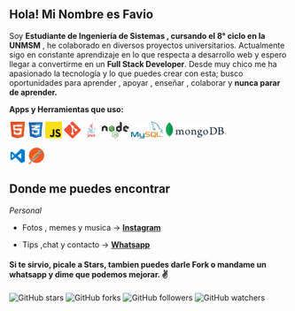 ##  Hola! Mi Nombre es Favio 

Soy **Estudiante de Ingeniería de Sistemas , cursando el 8° ciclo en la UNMSM** , he colaborado en diversos proyectos universitarios. Actualmente sigo en constante aprendizaje en lo que respecta a desarrollo web y espero llegar a convertirme en un **Full Stack Developer**.
Desde muy chico me ha apasionado la tecnología y lo que puedes crear con esta; busco oportunidades para aprender , apoyar , enseñar , colaborar y **nunca parar de aprender.**


**Apps y Herramientas que uso:**  


<code><img height="30" src="/img/Html.png"></code>
<code><img height="30" src="/img/Css.png"></code>
<code><img height="30" src="/img/Js.png"></code>
<code><img height="30" src="/img/Git.png"></code>
<code><img height="30" src="/img/java-logo.png"></code>
<code><img height="30" src="/img/NodeJs.png"></code>
<code><img height="30" src="/img/MySQL-logo.png"></code>
<code><img height="30" src="/img/MongoDB_Logo.svg.png"></code>


<code><img height="30" src="/img/Visual.png"></code>
<code><img height="30" src="/img/postman.png"></code>

## Donde me puedes encontrar


_Personal_
* Fotos , memes y musica → **[Instagram](https://www.instagram.com/f4u1o/)**

* Tips ,chat y contacto  → **[Whatsapp](https://api.whatsapp.com/send/?phone=994789999&text=Hola%20,%20me%20llamo)**


#### Si te sirvio, picale a **Stars**, tambien puedes darle **Fork** o mandame un whatsapp y dime que podemos mejorar. ✌️

![GitHub stars](https://camo.githubusercontent.com/f2e5af8a13a51c454f94b60b78e1c90f89a98c8a337ad7799400bdfeebc70c2c/68747470733a2f2f696d672e736869656c64732e696f2f6769746875622f73746172732f44617665726d782f44617665726d783f7374796c653d736f6369616c)
![GitHub forks](https://camo.githubusercontent.com/1dcb1e2fee2f2725e27caae49a4f7731dcd6a9aad52af8152717741f3861bd20/68747470733a2f2f696d672e736869656c64732e696f2f6769746875622f666f726b732f44617665726d782f44617665726d783f6c6162656c3d466f726b267374796c653d736f6369616c)
![GitHub followers](https://camo.githubusercontent.com/bada777bbe620d8e4aac1034e387dba47a83601a745d0f262498959aedb4bd97/68747470733a2f2f696d672e736869656c64732e696f2f6769746875622f666f6c6c6f776572732f44617665726d783f6c6162656c3d466f6c6c6f77267374796c653d736f6369616c)
![GitHub watchers](https://camo.githubusercontent.com/259c8042d0bf285763734cdced356311583c94f63337ca48e0d12555556e2319/68747470733a2f2f696d672e736869656c64732e696f2f6769746875622f77617463686572732f44617665726d782f44617665726d783f7374796c653d736f6369616c)




